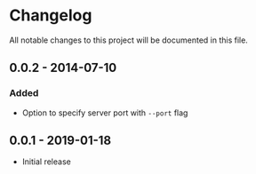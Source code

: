 # Changelog
All notable changes to this project will be documented in this file.

## 0.0.2 - 2014-07-10
### Added
- Option to specify server port with ``--port`` flag

## 0.0.1 - 2019-01-18
- Initial release
